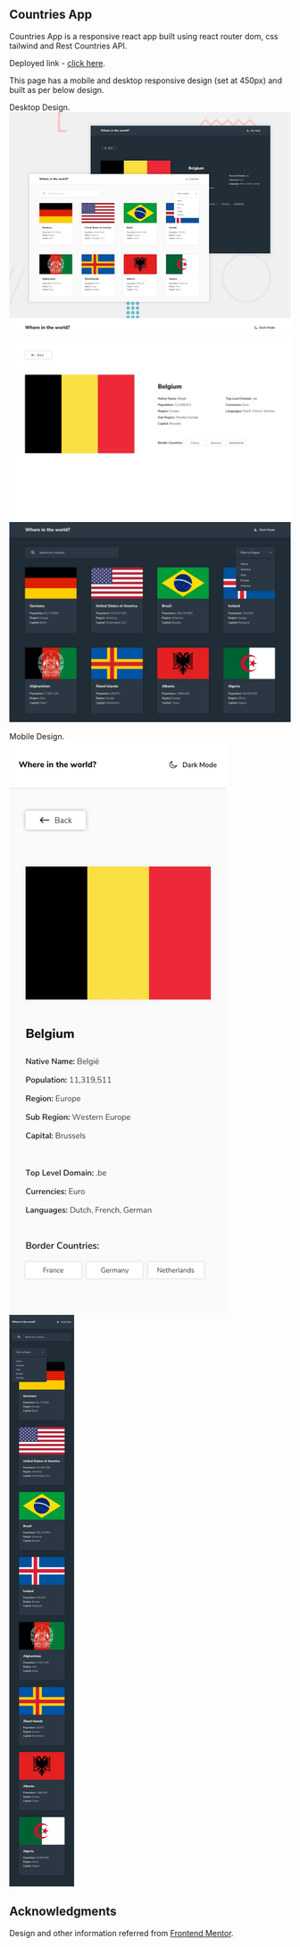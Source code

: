 ## Countries App

Countries App is a responsive react app built using react router dom, css tailwind and Rest Countries API.

Deployed link - <a href='https://isnt-kajjidonisuneet-awesome.netlify.app//'> click here</a>.

This page has a mobile and desktop responsive design (set at 450px) and built as per below design.

Desktop Design.<br>
![](public/design/desktop-preview.jpg)
![](public/design/desktop-design-detail-light.jpg)
![](public/design/desktop-design-home-dark.jpg)


Mobile Design.<br>
![](public/design/mobile-design-detail-light.jpg)
![](public/design/mobile-design-home-dark.jpg)


## Acknowledgments
Design and other information referred from <a href='https://www.frontendmentor.io/challenges/rest-countries-api-with-color-theme-switcher-5cacc469fec04111f7b848ca'>Frontend Mentor</a>.
